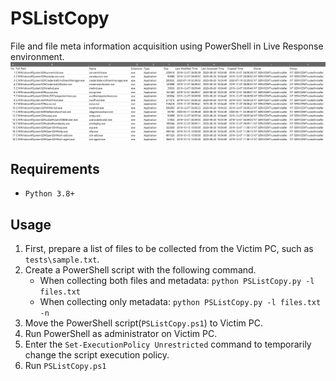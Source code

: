 # PSListCopy
File and file meta information acquisition using PowerShell in Live Response environment.
![](/img/pslistcopy.png)

## Requirements
- ```Python 3.8+```

## Usage
1. First, prepare a list of files to be collected from the Victim PC, such as ```tests\sample.txt```.
2. Create a PowerShell script with the following command.
    - When collecting both files and metadata: ```python PSListCopy.py -l files.txt```
    - When collecting only metadata: ```python PSListCopy.py -l files.txt -n```
3. Move the PowerShell script(```PSListCopy.ps1```) to Victim PC.
4. Run PowerShell as administrator on Victim PC.
5. Enter the ```Set-ExecutionPolicy Unrestricted``` command to temporarily change the script execution policy.
6. Run ```PSListCopy.ps1```
